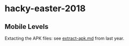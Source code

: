 # hacky-easter-2018

## Mobile Levels

Extacting the APK files: see [extract-apk.md](https://github.com/verath/hacky-easter-2017/blob/master/extract-apk.md) from last year.
